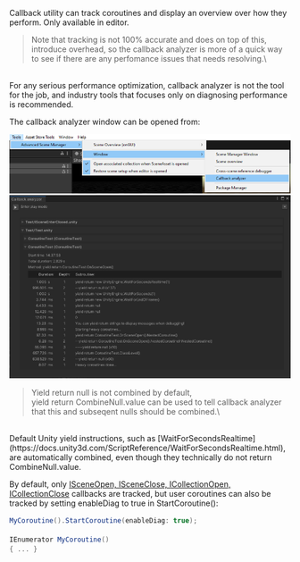 Callback utility can track coroutines and display an overview over how they perform. Only available in editor.

> Note that tracking is not 100% accurate and does on top of this, introduce overhead, so the callback analyzer is more of a quick way to see if there are any perfomance issues that needs resolving.\
</br>
For any serious performance optimization, callback analyzer is not the tool for the job, and industry tools that focuses only on diagnosing performance is recommended.

The callback analyzer window can be opened from:

![](image/callback-analyzer-menu.png)
![](image/callbackutility.png)

> Yield return null is not combined by default,\
yield return CombineNull.value can be used to tell callback analyzer that this and subseqent nulls should be combined.\
</br>
Default Unity yield instructions, such as [WaitForSecondsRealtime](https://docs.unity3d.com/ScriptReference/WaitForSecondsRealtime.html), are automatically combined, even though they technically do not return CombineNull.value.

By default, only [ISceneOpen, ISceneClose, ICollectionOpen, ICollectionClose](Callbacks) callbacks are tracked, but user coroutines can also be tracked by setting enableDiag to true in StartCoroutine():
```csharp
MyCoroutine().StartCoroutine(enableDiag: true);

IEnumerator MyCoroutine()
{ ... }
 ```
